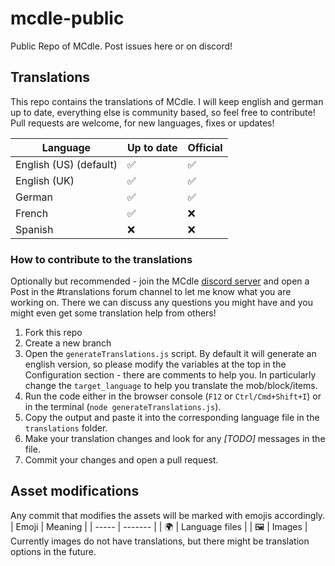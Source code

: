 # mcdle-public

Public Repo of MCdle. Post issues here or on discord!

## Translations

This repo contains the translations of MCdle. I will keep english and german up to date, everything else is community based, so feel free to contribute! Pull requests are welcome, for new languages, fixes or updates!

| Language               | Up to date | Official |
| ---------------------- | ---------- | -------- |
| English (US) (default) | ✅         | ✅       |
| English (UK)           | ✅         | ✅       |
| German                 | ✅         | ✅       |
| French                 | ✅         | ❌       |
| Spanish                | ❌         | ❌       |

### How to contribute to the translations

Optionally but recommended - join the MCdle [discord server](https://discord.gg/3rDDPcFd4f) and open a Post in the #translations forum channel to let me know what you are working on. There we can discuss any questions you might have and you might even get some translation help from others!

1. Fork this repo
2. Create a new branch
3. Open the `generateTranslations.js` script. By default it will generate an english version, so please modify the variables at the top in the Configuration section - there are comments to help you. In particularly change the `target_language` to help you translate the mob/block/items.
4. Run the code either in the browser console (`F12` or `Ctrl/Cmd+Shift+I`) or in the terminal (`node generateTranslations.js`).
5. Copy the output and paste it into the corresponding language file in the `translations` folder.
6. Make your translation changes and look for any _[TODO]_ messages in the file.
7. Commit your changes and open a pull request.

## Asset modifications

Any commit that modifies the assets will be marked with emojis accordingly.
| Emoji | Meaning |
| ----- | ------- |
| 🌍 | Language files |
| 🖼️ | Images |
Currently images do not have translations, but there might be translation options in the future.
